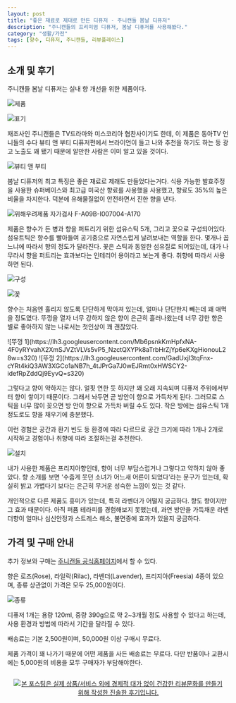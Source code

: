 ```yaml
---
layout: post
title: "좋은 재료로 제대로 만든 디퓨저 - 주니캔들 봄날 디퓨저"
description: "주니캔들의 프리미엄 디퓨저, 봄날 디퓨저를 사용해봤다."
category: "생활/가전"
tags: [향수, 디퓨저, 주니캔들, 리뷰플레이스]
---
```


## 소개 및 후기

주니캔들 봄날 디퓨저는 실내 향 개선을 위한 제품이다.

![제품](https://lh3.googleusercontent.com/VM9kbz9tBJ5plpFKIgvXZ49BK5kACUh61ElLnxeWjLBhOKGSSR3GHyF9WUI-kSFKn-QxWUUeSwT6SA=s560)

![표기](https://lh3.googleusercontent.com/vJqGUofXPFcHe8cJ9DNrzwe9J-NRO76GWDAyOClajSiv7Ay72OS92PjuGAcTqdw0yoAK5L-TCLvN3g=s640)

재조사인 주니캔들은 TV드라마와 미스코리아 협찬사이기도 한데,
이 제품은 동아TV 언니들의 수다 뷰티 앤 부티 디퓨저편에서
브라이언이 들고 나와 추천을 하기도 하는 등
광고 노출도 꽤 됐기 때문에 알만한 사람은 이미 알고 있을 것이다.

![뷰티 앤 부티](https://lh3.googleusercontent.com/-ZDWncq8VcXo/WgRqa0V_9pI/AAAAAAAAan4/fA1YqBjCVggXgFFNXxc1ciq-_rqldTifwCE0YBhgL/s560/june-candle-spring-day-diffuser-tv.jpg)

봄날 디퓨저의 최고 특징은 좋은 재료로 제래도 만들었다는거다.
식용 가능한 발효주정을 사용한 슈퍼베이스와
최고급 미국산 향료를 사용했을 사용했고,
향료도 35%의 높은 비율을 차지한다.
덕분에 유해물질없이 안전하면서 진한 향을 낸다.

![위해우려제품 자가검사 F-A09B-I007004-A170](https://lh3.googleusercontent.com/-Dk5N0Ki4YoY/WgRwrOzFCyI/AAAAAAAAaoQ/pkVOlZnRz0Uvqjvlm264UvBdCkmiNgR2QCE0YBhgL/s560/june-candle-spring-day-diffuser-kc.jpg)

제품은 향수가 든 병과 향을 퍼트리기 위한 섬유스틱 5개, 그리고 꽃으로 구성되어있다.
섬유트틱은 향수를 빨아들여 공기중으로 자연스럽게 날려보내는 역할을 한다.
몇개나 꼽느냐에 따라서 향의 정도가 달라진다.
꽃은 스틱과 동일한 섬유질로 되어있는데,
대가 나무라서 향을 퍼트리는 효과보다는 인테리어 용이라고 보는게 좋다.
취향에 따라서 사용하면 된다.

![구성](https://lh3.googleusercontent.com/RFJUs3PuvzOPnc24o2ZsqIGmQyvyCYcdUhtOu7Mc7Wwr2tWnNA-uxBQH9EwxxJDB9IXq3DmU0nrPRg=s560)

![꽃](https://lh3.googleusercontent.com/Xthfggp2tOKA5ps1PGHxeZqSyi2nv9pEsZlO1Qxj5Wk4uDnFIhQY7hGh6okiO878FVFLq1Y77opjZg=s560)

향수는 처음엔 훌리지 않도록 단단하게 막아져 있는데,
얼마나 단단한지 빼는데 꽤 애먹을 정도였다.
뚜껑을 열자 너무 강하지 않은 향이 은근히 흘러나왔는데
너무 강한 향은 별로 좋아하지 않는 나로서는 첫인상이 꽤 괜찮았다.

<p class="center" markdown="1">
![뚜껑 1](https://lh3.googleusercontent.com/Mb6psnkKmHpfxNA-4F0yRYvahX2XmSJVZtVLVs5vP5_NzctQXYPk8aTrbHrZjYp6eKXgHionouL28w=s320)
![뚜껑 2](https://lh3.googleusercontent.com/GadUxjI3tqFnx-cYRt4kiQ3AW3XGCo1aNB7h_4tJPrGa7J0wEJRmt0xHWSCY2-idefRpZddQj9EyvQ=s320)
</p>

그렇다고 향이 약하지는 않다.
얼핏 연한 듯 하지만 꽤 오래 지속되며 디퓨저 주위에서부터 향이 쌓이기 때문이다.
그래서 놔두면 곧 방안이 향으로 가득차게 된다.
그러므로 스틱을 너무 많이 꽂으면 방 안이 향으로 가득차 버릴 수도 있다.
작은 방에는 섬유스틱 1개 정도로도 향을 채우기에 충분했다.

이런 경험은 공간과 환기 빈도 등 환경에 따라 다르므로
공간 크기에 따라 1개나 2개로 시작하고
경험이나 취향에 따라 조절하는걸 추천한다.

![설치](https://lh3.googleusercontent.com/dr6xB_F0pasQwmWkWqfGX70uUc3FdIzY6R2vPaW9YC76b5kQGxwjmgrcxhU3v1brGk2D-_i3L9UtDw=s560)

내가 사용한 제품은 프리지아향인데,
향이 너무 부담스럽거나 그렇다고 약하지 않아 좋았다.
향 소개를  보면 '수줍게 웃던 소녀가 어느새 어른이 되었다'라는 문구가 있는데,
확실히 밝고 가볍다기 보다는 은근히 무거운 성숙한 느낌이 있는 것 같다.

개인적으로 다른 제품도 흥미가 있는데,
특히 라벤더가 어떨지 궁금하다.
향도 향이지만 그 효과 때문이다.
아직 퍼퓸 테라피를 경험해보지 못했는데,
과연 방안을 가득채운 라벤더향이
얼마나 심신안정과 스트레스 해소, 불면증에 효과가 있을지 궁금하다.



## 가격 및 구매 안내

추가 정보와 구매는 [주니캔들 공식홈페이지](http://junecandle.kr)에서 할 수 있다.

향은 로즈(Rose), 라일락(Rilac), 라벤더(Lavender), 프리지아(Freesia) 4종이 있으며,
종류 상관없이 가격은 모두 25,000원이다.

![종류](https://lh3.googleusercontent.com/-hUtFXBf752g/WgRnvDCnjnI/AAAAAAAAang/JlsLz2LiQJoH6WN-7D1bzj3n3fbeF4kMACE0YBhgL/s640/june-candle-spring-day-diffuser-kind.jpg)

디퓨저 1개는 용량 120ml, 중량 390g으로
약 2~3개월 정도 사용할 수 있다고 하는데,
사용 환경과 방법에 따라서 기간을 달라질 수 있다.

배송료는 기본 2,500원이며,
50,000원 이상 구매시 무료다.

제품 가격이 꽤 나가기 때문에 어떤 제품을 사든 배송료는 무료다.
다만 반품이나 교환시에는 5,000원의 비용을 모두 구매자가 부담해야한다.



<div style="text-align: center; padding: 1em;"><a href="http://reviewplace.co.kr/detail.php?number=10441" target="_blank"><img src="http://reviewplace.co.kr/blog_traffic.php?key=MTA0NDF8cmV6bm9h" border="0" alt="본 포스팅은 실제 상품/서비스 외에 경제적 대가 없이 건강한 리뷰문화를 만들기 위해 작성한 진솔한 후기입니다."></a></div>
